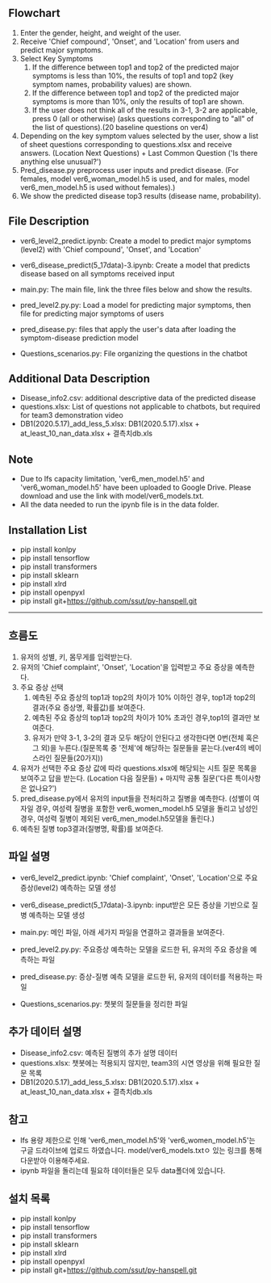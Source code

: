 ## Flowchart ###
1. Enter the gender, height, and weight of the user.
2. Receive 'Chief compound', 'Onset', and 'Location' from users and predict major symptoms.
3. Select Key Symptoms
   1. If the difference between top1 and top2 of the predicted major symptoms is less than 10%, the results of top1 and top2 (key symptom names, probability values) are shown.
   2. If the difference between top1 and top2 of the predicted major symptoms is more than 10%, only the results of top1 are shown.
   3. If the user does not think all of the results in 3-1, 3-2 are applicable, press 0 (all or otherwise) (asks questions corresponding to "all" of the list of questions).(20 baseline questions on ver4)
4. Depending on the key symptom values selected by the user, show a list of sheet questions corresponding to questions.xlsx and receive answers. 
(Location Next Questions) + Last Common Question ('Is there anything else unusual?')
5. Pred_disease.py preprocess user inputs and predict disease.
(For females, model ver6_woman_model.h5 is used, and for males, model ver6_men_model.h5 is used without females).)
6. We show the predicted disease top3 results (disease name, probability).

## File Description ##
- ver6_level2_predict.ipynb: Create a model to predict major symptoms (level2) with 'Chief compound', 'Onset', and 'Location'
- ver6_disease_predict(5_17data)-3.ipynb: Create a model that predicts disease based on all symptoms received input

- main.py: The main file, link the three files below and show the results.
- pred_level2.py.py: Load a model for predicting major symptoms, then file for predicting major symptoms of users
- pred_disease.py: files that apply the user's data after loading the symptom-disease prediction model
- Questions_scenarios.py: File organizing the questions in the chatbot

## Additional Data Description ###
- Disease_info2.csv: additional descriptive data of the predicted disease
- questions.xlsx: List of questions not applicable to chatbots, but required for team3 demonstration video
- DB1(2020.5.17)_add_less_5.xlsx: DB1(2020.5.17).xlsx + at_least_10_nan_data.xlsx + 결측치db.xls

## Note ###
- Due to lfs capacity limitation, 'ver6_men_model.h5' and 'ver6_woman_model.h5' have been uploaded to Google Drive. Please download and use the link with model/ver6_models.txt.
- All the data needed to run the ipynb file is in the data folder.

## Installation List ##
- pip install konlpy
- pip install tensorflow
- pip install transformers
- pip install sklearn
- pip install xlrd
- pip install openpyxl
- pip install git+https://github.com/ssut/py-hanspell.git

-------------------------------------------------

## 흐름도 ###
1. 유저의 성별, 키, 몸무게를 입력받는다.
2. 유저의 'Chief complaint', 'Onset', 'Location'을 입력받고 주요 증상을 예측한다.
3. 주요 증상 선택
   1. 예측된 주요 증상의 top1과 top2의 차이가 10% 이하인 경우, top1과 top2의 결과(주요 증상명, 확률값)를 보여준다.
   2. 예측된 주요 증상의 top1과 top2의 차이가 10% 초과인 경우,top1의 결과만 보여준다.
   3. 유저가 만약 3-1, 3-2의 결과 모두 해당이 안된다고 생각한다면 0번(전체 혹은 그 외)을 누른다.(질문목록 중 '전체'에 해당하는 질문들을 묻는다.(ver4의 베이스라인 질문들(20가지))
4. 유저가 선택한 주요 증상 값에 따라 questions.xlsx에 해당되는 시트 질문 목록을 보여주고 답을 받는다. 
   (Location 다음 질문들) + 마지막 공통 질문('다른 특이사항은 없나요?')
5. pred_disease.py에서 유저의 input들을 전처리하고 질병을 예측한다.
   (성별이 여자일 경우, 여성력 질병을 포함한 ver6_women_model.h5 모델을 돌리고 남성인 경우, 여성력 질병이 제외된 ver6_men_model.h5모델을 돌린다.)
6. 예측된 질병 top3결과(질병명, 확률)를 보여준다.

## 파일 설명 ###
- ver6_level2_predict.ipynb: 'Chief complaint', 'Onset', 'Location'으로 주요증상(level2) 예측하는 모델 생성
- ver6_disease_predict(5_17data)-3.ipynb: input받은 모든 증상을 기반으로 질병 예측하는 모델 생성

- main.py: 메인 파일, 아래 세가지 파일을 연결하고 결과들을 보여준다.
- pred_level2.py.py: 주요증상 예측하는 모델을 로드한 뒤, 유저의 주요 증상을 예측하는 파일
- pred_disease.py: 증상-질병 예측 모델을 로드한 뒤, 유저의 데이터를 적용하는 파일
- Questions_scenarios.py: 챗봇의 질문들을 정리한 파일

## 추가 데이터 설명 ###
- Disease_info2.csv: 예측된 질병의 추가 설명 데이터
- questions.xlsx: 챗봇에는 적용되지 않지만, team3의 시연 영상을 위해 필요한 질문 목록
- DB1(2020.5.17)_add_less_5.xlsx: DB1(2020.5.17).xlsx + at_least_10_nan_data.xlsx + 결측치db.xls
 
## 참고 ###
- lfs 용량 제한으로 인해 'ver6_men_model.h5'와 'ver6_women_model.h5'는 구글 드라이브에 업로드 하였습니다. model/ver6_models.txtㅇ 있는 링크를 통해 다운받아 이용해주세요.
- ipynb 파일을 돌리는데 필요하 데이터들은 모두 data폴더에 있습니다.

## 설치 목록 ##
- pip install konlpy
- pip install tensorflow
- pip install transformers
- pip install sklearn
- pip install xlrd
- pip install openpyxl
- pip install git+https://github.com/ssut/py-hanspell.git
